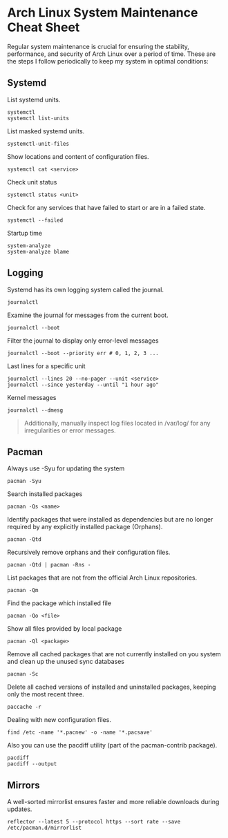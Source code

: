 # Arch Linux System Maintenance Cheat Sheet

Regular system maintenance is crucial for ensuring the stability, performance, and security of Arch Linux over a period of time. These are the steps I follow periodically to keep my system in optimal conditions:

## Systemd

List systemd units.
```
systemctl
systemctl list-units
```

List masked systemd units.
```
systemctl-unit-files
```

Show locations and content of configuration files.
```
systemctl cat <service>
```

Check unit status
```
systemctl status <unit>
```

Check for any services that have failed to start or are in a failed state.
```
systemctl --failed
```

Startup time
```
system-analyze
system-analyze blame
```

## Logging

Systemd has its own logging system called the journal.
```
journalctl
```

Examine the journal for messages from the current boot.
```
journalctl --boot
```

Filter the journal to display only error-level messages
```
journalctl --boot --priority err # 0, 1, 2, 3 ...
```

Last lines for a specific unit
```
journalctl --lines 20 --no-pager --unit <service>
journalctl --since yesterday --until "1 hour ago"
```

Kernel messages
```
journalctl --dmesg
```

> Additionally, manually inspect log files located in /var/log/ for any irregularities or error messages.

## Pacman

Always use -Syu for updating the system
```
pacman -Syu
```

Search installed packages
```
pacman -Qs <name>
```

Identify packages that were installed as dependencies but are no longer required by any explicitly installed package (Orphans).
```
pacman -Qtd
```

Recursively remove orphans and their configuration files.
```
pacman -Qtd | pacman -Rns -
```

List packages that are not from the official Arch Linux repositories.
```
pacman -Qm
```

Find the package which installed file
```
pacman -Qo <file>
```

Show all files provided by local package
```
pacman -Ql <package>
```

Remove all cached packages that are not currently installed on you system and clean up the unused sync databases
```
pacman -Sc
```

Delete all cached versions of installed and uninstalled packages, keeping only the most recent three.
```
paccache -r
```

Dealing with new configuration files.
```
find /etc -name '*.pacnew' -o -name '*.pacsave'
```

Also you can use the pacdiff utility (part of the pacman-contrib package).
```
pacdiff
pacdiff --output
```

## Mirrors

A well-sorted mirrorlist ensures faster and more reliable downloads during updates.
```
reflector --latest 5 --protocol https --sort rate --save /etc/pacman.d/mirrorlist
```
